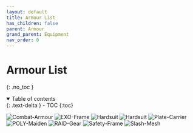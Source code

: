```yaml
---
layout: default
title: Armour List
has_children: false
parent: Armour
grand_parent: Equipment
nav_order: 0
---
```

# Armour List
{: .no_toc }

<details open markdown="block">
  <summary>
    Table of contents
  </summary>
  {: .text-delta }
- TOC
{:toc}
</details>

![Combat-Armour](Game/Blocks/Combat-Armour)
![EXO-Frame](Game/Blocks/EXO-Frame)
![Hardsuit](Game/Blocks/Hardsuit)
![Hardsuit](Game/Blocks/Hardsuit)
![Plate-Carrier](Game/Blocks/Plate-Carrier)
![POLY-Maiden](Game/Blocks/POLY-Maiden)
![RAID-Gear](Game/Blocks/RAID-Gear)
![Safety-Frame](Game/Blocks/Safety-Frame)
![Slash-Mesh](Game/Blocks/Slash-Mesh)